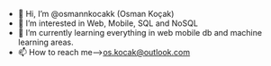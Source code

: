 - 👋 Hi, I’m @osmannkocakk (Osman Koçak)
- 👀 I’m interested in Web, Mobile, SQL and NoSQL
- 🌱 I’m currently learning everything in web mobile db and machine learning areas.
- 📫 How to reach me-->os.kocak@outlook.com
